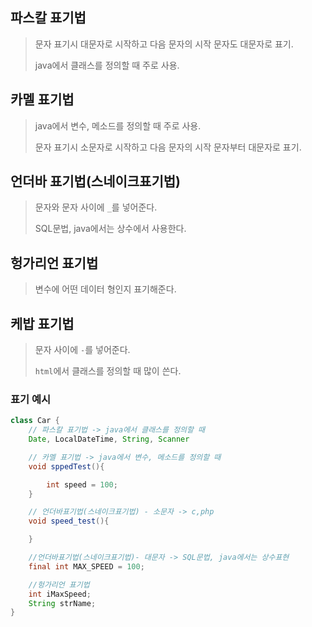## 파스칼 표기법
> 문자 표기시 대문자로 시작하고 다음 문자의 시작 문자도 대문자로 표기.
>
> java에서 클래스를 정의할 때 주로 사용.

## 카멜 표기법
> java에서 변수, 메소드를 정의할 때 주로 사용.
>
> 문자 표기시 소문자로 시작하고 다음 문자의 시작 문자부터 대문자로 표기.

## 언더바 표기법(스네이크표기법)
> 문자와 문자 사이에 `_`를 넣어준다.
>
> SQL문법, java에서는 상수에서 사용한다.

## 헝가리언 표기법
> 변수에 어떤 데이터 형인지 표기해준다.

## 케밥 표기법
> 문자 사이에 `-`를 넣어준다.
>
> `html`에서 클래스를 정의할 때 많이 쓴다.

### 표기 예시
```java
class Car {
    // 파스칼 표기법 -> java에서 클래스를 정의할 때
    Date, LocalDateTime, String, Scanner

    // 카멜 표기법 -> java에서 변수, 메소드를 정의할 때
    void sppedTest(){

        int speed = 100;
    }

    // 언더바표기법(스네이크표기법) - 소문자 -> c,php
    void speed_test(){

    }

    //언더바표기법(스네이크표기법)- 대문자 -> SQL문법, java에서는 상수표현
    final int MAX_SPEED = 100;

    //헝가리언 표기법
    int iMaxSpeed;
    String strName;
}
```
